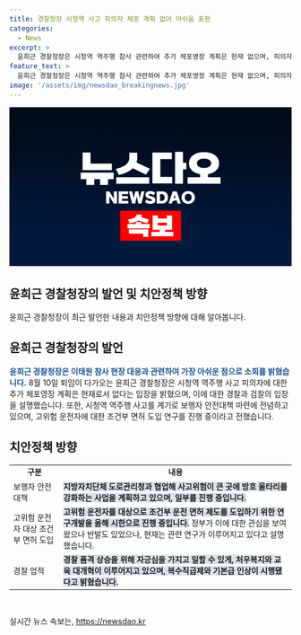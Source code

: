 ```yaml
---
title: 경찰청장 시청역 사고 피의자 체포 계획 없어 아쉬움 표현
categories:
  - News
excerpt: >
  윤희근 경찰청장은 시청역 역주행 참사 관련하여 추가 체포영장 계획은 현재 없으며, 피의자의 퇴원 시점과 관련해 병원에서 더 많은 치료가 필요하다고 말했다. 또한, 고위험 운전자에 대한 조건부 면허 도입 연구가 예정대로 진행 중이며, 이에 대한 논의가 다시 부상하고 있다고 전했다. 또한, 윤 청장은 경찰의 책임과 역할에 대해 되새기고 사회가 돌아보는 계기가 되었다고 언급하며, 복수직급제와 기본급 인상을 경찰 품격 상승을 위한 업적으로 꼽았다.
feature_text: >
  윤희근 경찰청장은 시청역 역주행 참사 관련하여 추가 체포영장 계획은 현재 없으며, 피의자의 퇴원 시점과 관련해 병원에서 더 많은 치료가 필요하다고 말했다. 또한, 고위험 운전자에 대한 조건부 면허 도입 연구가 예정대로 진행 중이며, 이에 대한 논의가 다시 부상하고 있다고 전했다. 또한, 윤 청장은 경찰의 책임과 역할에 대해 되새기고 사회가 돌아보는 계기가 되었다고 언급하며, 복수직급제와 기본급 인상을 경찰 품격 상승을 위한 업적으로 꼽았다.
image: '/assets/img/newsdao_breakingnews.jpg'
---
```


<p><img src="/assets/img/newsdao_breakingnews.jpg" alt="ranknews 속보" /></p>

<h2>윤희근 경찰청장의 발언 및 치안정책 방향</h2>

<p data-ke-size="size16">윤희근 경찰청장이 최근 발언한 내용과 치안정책 방향에 대해 알아봅니다.</p>

<h2>윤희근 경찰청장의 발언</h2>

<p><b><span style="color: #1a5490;">윤희근 경찰청장은 이태원 참사 현장 대응과 관련하여 가장 아쉬운 점으로 소회를 밝혔습니다.</span></b> 8월 10일 퇴임이 다가오는 윤희근 경찰청장은 시청역 역주행 사고 피의자에 대한 추가 체포영장 계획은 현재로서 없다는 입장을 밝혔으며, 이에 대한 경찰과 검찰의 입장을 설명했습니다. 또한, 시청역 역주행 사고를 계기로 보행자 안전대책 마련에 전념하고 있으며, 고위험 운전자에 대한 조건부 면허 도입 연구를 진행 중이라고 전했습니다.</p>

<h2>치안정책 방향</h2>

<table>
<tbody>
<tr>
<td style="text-align: center; height: 17px;"><b>구분</b></td>
<td style="text-align: center; height: 17px;"><b>내용</b></td>
</tr>
<tr>
<td style="text-align: left;">보행자 안전대책</td>
<td style="text-align: left;"><b><span style="background-color: #21538527;">지방자치단체 도로관리청과 협업해 사고위험이 큰 곳에 방호 울타리를 강화하는 사업을 계획하고 있으며, 일부를 진행 중입니다.</span></b></td>
</tr>
<tr>
<td style="text-align: left;">고위험 운전자 대상 조건부 면허 도입</td>
<td style="text-align: left;"><b><span style="background-color: #21538527;">고위험 운전자를 대상으로 조건부 운전 면허 제도를 도입하기 위한 연구개발을 올해 시한으로 진행 중입니다.</span></b> 정부가 이에 대한 관심을 보여왔으나 반발도 있었으나, 현재는 관련 연구가 이루어지고 있다고 설명했습니다.</td>
</tr>
<tr>
<td style="text-align: left;">경찰 업적</td>
<td style="text-align: left;"><b><span style="background-color: #21538527;">경찰 품격 상승을 위해 자긍심을 가지고 일할 수 있게, 처우복지와 교육 대개혁이 이루어지고 있으며, 복수직급제와 기본급 인상이 시행됐다고 밝혔습니다.</span></b></td>
</tr>
</tbody>
</table>

<p data-ke-size="size16">&nbsp;</p>
실시간 뉴스 속보는, <a href="https://newsdao.kr" rel="dofollow">https://newsdao.kr</a>


